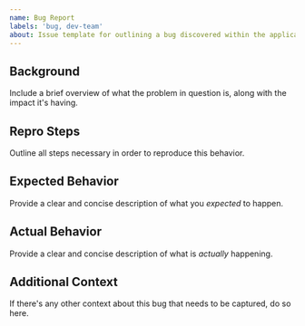```yaml
---
name: Bug Report
labels: 'bug, dev-team'
about: Issue template for outlining a bug discovered within the application.
---
```


## Background
Include a brief overview of what the problem in question is, along with the impact it's having.

## Repro Steps
Outline all steps necessary in order to reproduce this behavior.

## Expected Behavior
Provide a clear and concise description of what you _expected_ to happen.

## Actual Behavior
Provide a clear and concise description of what is _actually_ happening.

## Additional Context
If there's any other context about this bug that needs to be captured, do so here.